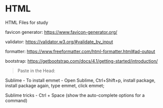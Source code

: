 # HTML
HTML Files for study

favicon generator:
https://www.favicon-generator.org/

validator:
https://validator.w3.org/#validate_by_input

formatter:
https://www.freeformatter.com/html-formatter.html#ad-output

bootstrap:
https://getbootstrap.com/docs/4.1/getting-started/introduction/
> Paste in the Head: <link rel="stylesheet" href="https://stackpath.bootstrapcdn.com/bootstrap/4.1.1/css/bootstrap.min.css" integrity="sha384-WskhaSGFgHYWDcbwN70/dfYBj47jz9qbsMId/iRN3ewGhXQFZCSftd1LZCfmhktB" crossorigin="anonymous">

Sublime - To install emmet - Open Sublime, Ctrl+Shift+p, install package, install package again, type emmet, click emmet;

Sublime tricks - Ctrl + Space (show the auto-complete options for a command)
